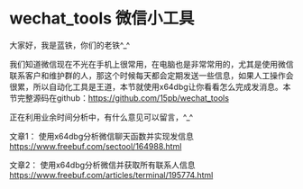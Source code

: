 # wechat_tools 微信小工具
大家好，我是蓝铁，你们的老铁^_^

我们知道微信现在不光在手机上很常用，在电脑也是非常常用的，尤其是使用微信联系客户和维护群的人，那这个时候每天都会定期发送一些信息，如果人工操作会很累，所以自动化工具是王道，本节就使用x64dbg让你看看怎么完成发消息。本节完整源码在github：https://github.com/15pb/wechat_tools

正在利用业余时间分析中，有什么意见可以留言，^_^

文章1： 使用x64dbg分析微信聊天函数并实现发信息 https://www.freebuf.com/sectool/164988.html

文章2： 使用x64dbg分析微信并获取所有联系人信息 https://www.freebuf.com/articles/terminal/195774.html



 

